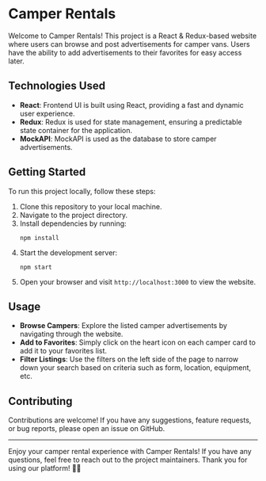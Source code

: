 # Camper Rentals

Welcome to Camper Rentals! This project is a React & Redux-based website where users can browse and post advertisements for camper vans. Users have the ability to add advertisements to their favorites for easy access later.

## Technologies Used

- **React**: Frontend UI is built using React, providing a fast and dynamic user experience.
- **Redux**: Redux is used for state management, ensuring a predictable state container for the application.
- **MockAPI**: MockAPI is used as the database to store camper advertisements.

## Getting Started

To run this project locally, follow these steps:

1. Clone this repository to your local machine.
2. Navigate to the project directory.
3. Install dependencies by running:
   ```
   npm install
   ```
4. Start the development server:
   ```
   npm start
   ```
5. Open your browser and visit `http://localhost:3000` to view the website.

## Usage

- **Browse Campers**: Explore the listed camper advertisements by navigating through the website.
- **Add to Favorites**: Simply click on the heart icon on each camper card to add it to your favorites list.
- **Filter Listings**: Use the filters on the left side of the page to narrow down your search based on criteria such as form, location, equipment, etc.

## Contributing

Contributions are welcome! If you have any suggestions, feature requests, or bug reports, please open an issue on GitHub.

---

Enjoy your camper rental experience with Camper Rentals! If you have any questions, feel free to reach out to the project maintainers. Thank you for using our platform! 🚐✨
